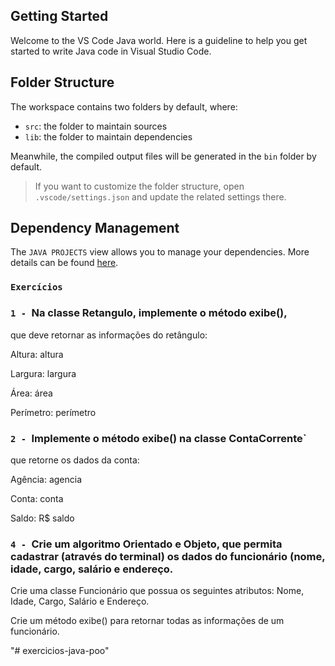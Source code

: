 ## Getting Started

Welcome to the VS Code Java world. Here is a guideline to help you get started to write Java code in Visual Studio Code.

## Folder Structure

The workspace contains two folders by default, where:

- `src`: the folder to maintain sources
- `lib`: the folder to maintain dependencies

Meanwhile, the compiled output files will be generated in the `bin` folder by default.

> If you want to customize the folder structure, open `.vscode/settings.json` and update the related settings there.

## Dependency Management

The `JAVA PROJECTS` view allows you to manage your dependencies. More details can be found [here](https://github.com/microsoft/vscode-java-dependency#manage-dependencies).

### `Exercícios`

### `1 - `Na classe Retangulo, implemente o método exibe(),

que deve retornar as informações do retângulo:

<p> Altura: altura </p>
<p>Largura: largura </p>
<p>Área: área </p>
<p>Perímetro: perímetro </p>

### `2 - `Implemente o método exibe() na classe ContaCorrente`

que retorne os dados da conta:

<p>Agência: agencia</p>
<p>Conta: conta</p>
<p>Saldo: R$ saldo</p>

### `4 - `Crie um algoritmo Orientado e Objeto, que permita cadastrar (através do terminal) os dados do funcionário (nome, idade, cargo, salário e endereço.

Crie uma classe Funcionário que possua os seguintes atributos:
Nome, Idade, Cargo, Salário e Endereço.

<p> Crie um método exibe() para retornar todas as informações de
um funcionário.</p>
"# exercicios-java-poo" 
